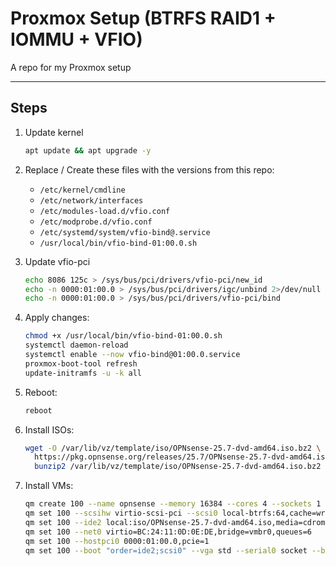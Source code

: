 # Proxmox Setup (BTRFS RAID1 + IOMMU + VFIO)

A repo for my Proxmox setup

---

## Steps

1. Update kernel

   ```bash
   apt update && apt upgrade -y
   ```

2. Replace / Create these files with the versions from this repo:

   * `/etc/kernel/cmdline`
   * `/etc/network/interfaces`
   * `/etc/modules-load.d/vfio.conf`
   * `/etc/modprobe.d/vfio.conf`
   * `/etc/systemd/system/vfio-bind@.service`
   * `/usr/local/bin/vfio-bind-01:00.0.sh`

3. Update vfio-pci

   ```bash
   echo 8086 125c > /sys/bus/pci/drivers/vfio-pci/new_id
   echo -n 0000:01:00.0 > /sys/bus/pci/drivers/igc/unbind 2>/dev/null || true
   echo -n 0000:01:00.0 > /sys/bus/pci/drivers/vfio-pci/bind
   ```

4. Apply changes:

   ```bash
   chmod +x /usr/local/bin/vfio-bind-01:00.0.sh
   systemctl daemon-reload
   systemctl enable --now vfio-bind@01:00.0.service
   proxmox-boot-tool refresh
   update-initramfs -u -k all
   ```

5. Reboot:

   ```bash
   reboot
   ```

6. Install ISOs:

   ```bash
   wget -O /var/lib/vz/template/iso/OPNsense-25.7-dvd-amd64.iso.bz2 \
     https://pkg.opnsense.org/releases/25.7/OPNsense-25.7-dvd-amd64.iso.bz2 && \
     bunzip2 /var/lib/vz/template/iso/OPNsense-25.7-dvd-amd64.iso.bz2
   ```

7. Install VMs:

   ```bash
   qm create 100 --name opnsense --memory 16384 --cores 4 --sockets 1 --cpu host --machine q35
   qm set 100 --scsihw virtio-scsi-pci --scsi0 local-btrfs:64,cache=writeback,discard=on,aio=native
   qm set 100 --ide2 local:iso/OPNsense-25.7-dvd-amd64.iso,media=cdrom
   qm set 100 --net0 virtio=BC:24:11:0D:0E:DE,bridge=vmbr0,queues=6
   qm set 100 --hostpci0 0000:01:00.0,pcie=1
   qm set 100 --boot "order=ide2;scsi0" --vga std --serial0 socket --balloon 0
   ```
